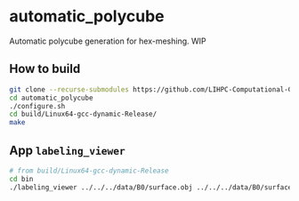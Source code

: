 # automatic_polycube
Automatic polycube generation for hex-meshing. WIP

## How to build

```bash
git clone --recurse-submodules https://github.com/LIHPC-Computational-Geometry/automatic_polycube.git
cd automatic_polycube
./configure.sh
cd build/Linux64-gcc-dynamic-Release/
make
```

## App `labeling_viewer`

```bash
# from build/Linux64-gcc-dynamic-Release
cd bin
./labeling_viewer ../../../data/B0/surface.obj ../../../data/B0/surface_labeling.txt
```